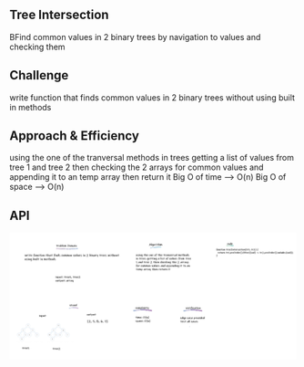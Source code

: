 ## Tree Intersection

BFind common values in 2 binary trees by navigation to values and checking them

## Challenge

write function that finds common values in 2 binary trees without using built in methods

## Approach & Efficiency

using the one of the tranversal methods in trees getting a list of values from tree 1 and tree 2 then checking the 2 arrays for common values and appending it to an temp array then return it
Big O of time --> O(n) Big O of space --> O(n)

## API

![whiteboard](../assets/wb32.png)
